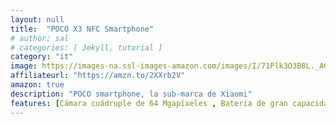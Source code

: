 ```yaml
---
layout: null
title:  "POCO X3 NFC Smartphone"
# author: sal
# categories: [ Jekyll, tutorial ]
category: "it"
image: https://images-na.ssl-images-amazon.com/images/I/71Plk3O3B8L._AC_SY450_.jpg
affiliateurl: "https://amzn.to/2XXrb2V"
amazon: true
description: "POCO smartphone, la sub-marca de Xiaomi"
features: [Cámara cuádruple de 64 Mgapíxeles , Batería de gran capacidad  ]
---
```

